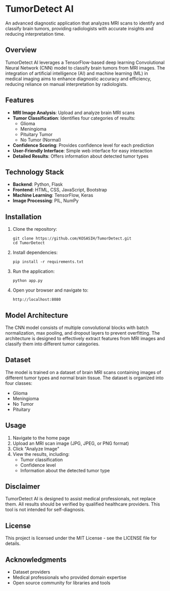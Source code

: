 # TumorDetect AI

An advanced diagnostic application that analyzes MRI scans to identify and classify brain tumors, providing radiologists with accurate insights and reducing interpretation time.

## Overview

TumorDetect AI leverages a TensorFlow-based deep learning Convolutional Neural Network (CNN) model to classify brain tumors from MRI images. The integration of artificial intelligence (AI) and machine learning (ML) in medical imaging aims to enhance diagnostic accuracy and efficiency, reducing reliance on manual interpretation by radiologists.

## Features

- **MRI Image Analysis**: Upload and analyze brain MRI scans
- **Tumor Classification**: Identifies four categories of results:
  - Glioma
  - Meningioma
  - Pituitary Tumor
  - No Tumor (Normal)
- **Confidence Scoring**: Provides confidence level for each prediction
- **User-Friendly Interface**: Simple web interface for easy interaction
- **Detailed Results**: Offers information about detected tumor types

## Technology Stack

- **Backend**: Python, Flask
- **Frontend**: HTML, CSS, JavaScript, Bootstrap
- **Machine Learning**: TensorFlow, Keras
- **Image Processing**: PIL, NumPy

## Installation

1. Clone the repository:
   ```
   git clone https://github.com/KOSASIH/TumorDetect.git
   cd TumorDetect
   ```

2. Install dependencies:
   ```
   pip install -r requirements.txt
   ```

3. Run the application:
   ```
   python app.py
   ```

4. Open your browser and navigate to:
   ```
   http://localhost:8080
   ```

## Model Architecture

The CNN model consists of multiple convolutional blocks with batch normalization, max pooling, and dropout layers to prevent overfitting. The architecture is designed to effectively extract features from MRI images and classify them into different tumor categories.

## Dataset

The model is trained on a dataset of brain MRI scans containing images of different tumor types and normal brain tissue. The dataset is organized into four classes:
- Glioma
- Meningioma
- No Tumor
- Pituitary

## Usage

1. Navigate to the home page
2. Upload an MRI scan image (JPG, JPEG, or PNG format)
3. Click "Analyze Image"
4. View the results, including:
   - Tumor classification
   - Confidence level
   - Information about the detected tumor type

## Disclaimer

TumorDetect AI is designed to assist medical professionals, not replace them. All results should be verified by qualified healthcare providers. This tool is not intended for self-diagnosis.

## License

This project is licensed under the MIT License - see the LICENSE file for details.

## Acknowledgments

- Dataset providers
- Medical professionals who provided domain expertise
- Open source community for libraries and tools
